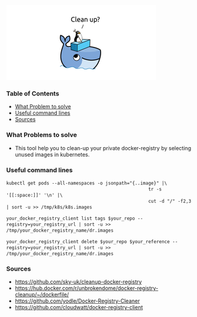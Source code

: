 <img src="./img/cleanup-docker.png" width="400">

### Table of Contents

- [What Problem to solve](#what-problems-to-solve)
- [Useful command lines](#useful-command-lines)
- [Sources](#sources)

### What Problems to solve 

- This tool help you to clean-up your private docker-registry by selecting unused images in kubernetes.

### Useful command lines  

```
kubectl get pods --all-namespaces -o jsonpath="{..image}" |\
                                                     tr -s '[[:space:]]' '\n' |\
                                                     cut -d "/" -f2,3 | sort -u >> /tmp/k8s/k8s.images
```

```
your_docker_registry_client list tags $your_repo --registry=your_registry_url | sort -u >> /tmp/your_docker_registry_name/dr.images

```

```
your_docker_registry_client delete $your_repo $your_reference --registry=your_registry_url | sort -u >> /tmp/your_docker_registry_name/dr.images

```


### Sources 

- https://github.com/sky-uk/cleanup-docker-registry
- https://hub.docker.com/r/unbrokendome/docker-registry-cleanup/~/dockerfile/
- https://github.com/yodle/Docker-Registry-Cleaner
- https://github.com/cloudwatt/docker-registry-client

